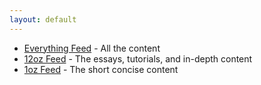 ```yaml
---
layout: default
---
```


+ [Everything Feed](/feed.xml) - All the content
+ [12oz Feed](/12oz-feed.xml) - The essays, tutorials, and in-depth content
+ [1oz Feed](/1oz-feed.xml) - The short concise content

